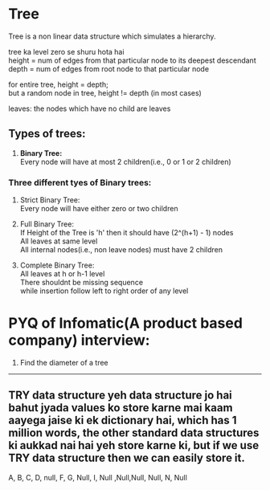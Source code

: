 # Tree
Tree is a non linear data structure which simulates a hierarchy.


tree ka level zero se shuru hota hai<br>
height = num of edges from that particular node to its deepest descendant<br>
depth = num of edges from root node to that particular node<br>

for entire tree, height = depth;<br>
but a random node in tree, height != depth (in most cases)<br>


leaves: the nodes which have no child are leaves<br>


## Types of trees:
1. **Binary Tree:**<br>
          Every node will have at most 2 children(i.e., 0 or 1 or 2 children)
### Three different tyes of Binary trees:
1. Strict Binary Tree:<br>
          Every node will have either zero or two children<br>
2. Full Binary Tree:<br>
           If Height of the Tree is 'h' then it should have (2^(h+1) - 1) nodes<br>
           All leaves at same level<br>
           All internal nodes(i.e., non leave nodes) must have 2 children<br>
 
3. Complete Binary Tree:<br>
           All leaves at h or h-1 level<br>
           There shouldnt be missing sequence<br>
           while insertion follow left to right order of any level<br>

# PYQ of Infomatic(A product based company) interview:
1. Find the diameter of a tree


-------------------------------------------------------------------------
TRY data structure 
yeh data structure jo hai bahut jyada values ko store karne mai kaam aayega
jaise ki ek dictionary hai, which has 1 million words, the other standard data structures ki aukkad nai hai
yeh store karne ki,
but if we use TRY data structure then we can easily store it.
-------------------------------------------------------------------------




A, B, C, D, null, F, G, Null, I, Null ,Null,Null, Null, N, Null

